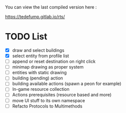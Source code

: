 You can view the last compiled version here : 

https://tedefump.gitlab.io/rts/


# TODO List

- [X] draw and select buildings
- [X] select entity from profile list
- [ ] append or reset destination on right click
- [ ] minimap drawing as proper system
- [ ] entities with static drawing
- [ ] building (pending) action
- [ ] building available actions (spawn a peon for example)
- [ ] In-game resource collection
- [ ] Actions prerequisites (resource based and more)
- [ ] move UI stuff to its own namespace
- [ ] Refacto Protocols to Multimethods
